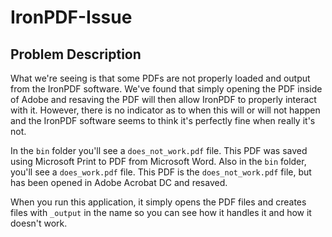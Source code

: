 # IronPDF-Issue

## Problem Description
What we're seeing is that some PDFs are not properly loaded and output from the IronPDF software. We've found that simply opening the PDF inside of Adobe and resaving the PDF will then allow IronPDF to properly interact with it. However, there is no indicator as to when this will or will not happen and the IronPDF software seems to think it's perfectly fine when really it's not.

In the `bin` folder you'll see a `does_not_work.pdf` file. This PDF was saved using Microsoft Print to PDF from Microsoft Word.
Also in the `bin` folder, you'll see a `does_work.pdf` file. This PDF is the `does_not_work.pdf` file, but has been opened in Adobe Acrobat DC and resaved.

When you run this application, it simply opens the PDF files and creates files with `_output` in the name so you can see how it handles it and how it doesn't work.
